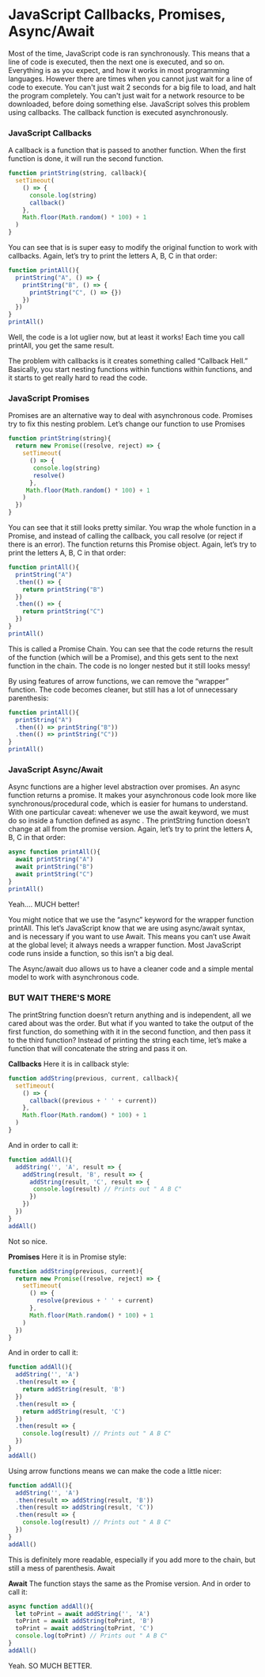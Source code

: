 # JavaScript Callbacks, Promises, Async/Await
Most of the time, JavaScript code is ran synchronously.
This means that a line of code is executed, then the next one is executed, and so on.
Everything is as you expect, and how it works in most programming languages.
However there are times when you cannot just wait for a line of code to execute.
You can't just wait 2 seconds for a big file to load, and halt the program completely.
You can't just wait for a network resource to be downloaded, before doing something else.
JavaScript solves this problem using callbacks.
The callback function is executed asynchronously.
### JavaScript Callbacks
A callback is a function that is passed to another function. When the first function is done, it will run the second function.

```javascript
function printString(string, callback){
  setTimeout(
    () => {
      console.log(string)
      callback()
    }, 
    Math.floor(Math.random() * 100) + 1
  )
}
```
You can see that is is super easy to modify the original function to work with callbacks.
Again, let’s try to print the letters A, B, C in that order:

```javascript
function printAll(){
  printString("A", () => {
    printString("B", () => {
      printString("C", () => {})
    })
  })
}
printAll()
```

Well, the code is a lot uglier now, but at least it works! Each time you call printAll, you get the same result.

The problem with callbacks is it creates something called “Callback Hell.” Basically, you start nesting functions within functions within functions, and it starts to get really hard to read the code.

### JavaScript Promises
Promises are an alternative way to deal with asynchronous code.
Promises try to fix this nesting problem. Let’s change our function to use Promises

```javascript
function printString(string){
  return new Promise((resolve, reject) => {
    setTimeout(
      () => {
       console.log(string)
       resolve()
      },
     Math.floor(Math.random() * 100) + 1
    )
  })
}
```
You can see that it still looks pretty similar. You wrap the whole function in a Promise, and instead of calling the callback, you call resolve (or reject if there is an error). The function returns this Promise object.
Again, let’s try to print the letters A, B, C in that order:

```javascript
function printAll(){
  printString("A")
  .then(() => {
    return printString("B")
  })
  .then(() => {
    return printString("C")
  })
}
printAll()
```
This is called a Promise Chain. You can see that the code returns the result of the function (which will be a Promise), and this gets sent to the next function in the chain.
The code is no longer nested but it still looks messy!

By using features of arrow functions, we can remove the “wrapper” function. The code becomes cleaner, but still has a lot of unnecessary parenthesis:

```javascript
function printAll(){
  printString("A")
  .then(() => printString("B"))
  .then(() => printString("C"))
}
printAll()
```

### JavaScript Async/Await
Async functions are a higher level abstraction over promises.
An async function returns a promise.
It makes your asynchronous code look more like synchronous/procedural code, which is easier for humans to understand.
With one particular caveat: whenever we use the await keyword, we must do so inside a function defined as async .
The printString function doesn’t change at all from the promise version.
Again, let’s try to print the letters A, B, C in that order:
```javascript
async function printAll(){
  await printString("A")
  await printString("B")
  await printString("C")
}
printAll()
```
Yeah…. MUCH better!

You might notice that we use the “async” keyword for the wrapper function printAll. This let’s JavaScript know that we are using async/await syntax, and is necessary if you want to use Await. This means you can’t use Await at the global level; it always needs a wrapper function. Most JavaScript code runs inside a function, so this isn’t a big deal.

The Async/await duo allows us to have a cleaner code and a simple mental model to work with asynchronous code.

### BUT WAIT THERE'S MORE
The printString function doesn’t return anything and is independent, all we cared about was the order. But what if you wanted to take the output of the first function, do something with it in the second function, and then pass it to the third function?
Instead of printing the string each time, let’s make a function that will concatenate the string and pass it on.

**Callbacks**
Here it is in callback style:
```javascript
function addString(previous, current, callback){
  setTimeout(
    () => {
      callback((previous + ' ' + current))
    },
    Math.floor(Math.random() * 100) + 1
  )
}
```
And in order to call it:
```javascript
function addAll(){
  addString('', 'A', result => {
    addString(result, 'B', result => {
      addString(result, 'C', result => {
       console.log(result) // Prints out " A B C"
      })
    })
  })
}
addAll()
```
Not so nice.

**Promises**
Here it is in Promise style:
```javascript
function addString(previous, current){
  return new Promise((resolve, reject) => {
    setTimeout(
      () => {
        resolve(previous + ' ' + current)
      }, 
      Math.floor(Math.random() * 100) + 1
    )
  })
}
```
And in order to call it:
```javascript
function addAll(){  
  addString('', 'A')
  .then(result => {
    return addString(result, 'B')
  })
  .then(result => {
    return addString(result, 'C')
  })
  .then(result => {
    console.log(result) // Prints out " A B C"
  })
}
addAll()
```
Using arrow functions means we can make the code a little nicer:

```javascript
function addAll(){
  addString('', 'A')
  .then(result => addString(result, 'B'))
  .then(result => addString(result, 'C'))
  .then(result => {
    console.log(result) // Prints out " A B C"
  })
}
addAll()
```

This is definitely more readable, especially if you add more to the chain, but still a mess of parenthesis.
Await

**Await**
The function stays the same as the Promise version.
And in order to call it:

```javascript
async function addAll(){
  let toPrint = await addString('', 'A')
  toPrint = await addString(toPrint, 'B')
  toPrint = await addString(toPrint, 'C')
  console.log(toPrint) // Prints out " A B C"
}
addAll()
```
Yeah. SO MUCH BETTER.